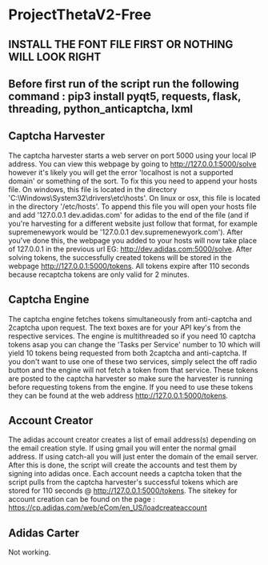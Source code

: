 # ProjectThetaV2-Free

## INSTALL THE FONT FILE FIRST OR NOTHING WILL LOOK RIGHT
## Before first run of the script run the following command : pip3 install pyqt5, requests, flask, threading, python_anticaptcha, lxml

## Captcha Harvester
The captcha harvester starts a web server on port 5000 using your local IP address. You can view this webpage by going to http://127.0.0.1:5000/solve however it's likely you will get the error 'localhost is not a supported domain' or something of the sort. To fix this you need to append your hosts file. On windows, this file is located in the directory 'C:\Windows\System32\drivers\etc\hosts'. On linux or osx, this file is located in the directory '/etc/hosts'. To append this file you will open your hosts file and add '127.0.0.1    dev.adidas.com' for adidas to the end of the file (and if you're harvesting for a different website just follow that format, for example supremenewyork would be '127.0.0.1    dev.supremenewyork.com'). After you've done this, the webpage you added to your hosts will now take place of 127.0.0.1 in the previous url EG: http://dev.adidas.com:5000/solve. After solving tokens, the successfully created tokens will be stored in the webpage http://127.0.0.1:5000/tokens. All tokens expire after 110 seconds because recaptcha tokens are only valid for 2 minutes. 

## Captcha Engine
The captcha engine fetches tokens simultaneously from anti-captcha and 2captcha upon request. The text boxes are for your API key's from the respective services. The engine is multithreaded so if you need 10 captcha tokens asap you can change the 'Tasks per Service' number to 10 which will yield 10 tokens being requested from both 2captcha and anti-captcha. If you don't want to use one of these two services, simply select the off radio button and the engine will not fetch a token from that service. These tokens are posted to the captcha harvester so make sure the harvester is running before requesting tokens from the engine. If you need to use these tokens they can be found at the web address http://127.0.0.1:5000/tokens.

## Account Creator
The adidas account creator creates a list of email address(s) depending on the email creation style. If using gmail you will enter the normal gmail address. If using catch-all you will just enter the domain of the email server. After this is done, the script will create the accounts and test them by signing into adidas once. Each account needs a captcha token that the script pulls from the captcha harvester's successful tokens which are stored for 110 seconds @ http://127.0.0.1:5000/tokens. The sitekey for account creation can be found on the page : https://cp.adidas.com/web/eCom/en_US/loadcreateaccount

## Adidas Carter
Not working.
